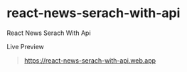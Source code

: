 # react-news-serach-with-api
React News Serach With Api

Live Preview
> https://react-news-serach-with-api.web.app


